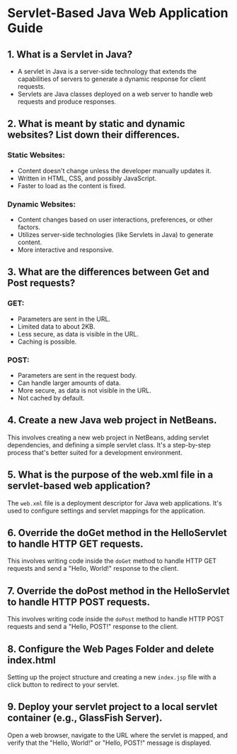 # Servlet-Based Java Web Application Guide

## 1. What is a Servlet in Java?
- A servlet in Java is a server-side technology that extends the capabilities of servers to generate a dynamic response for client requests. 
- Servlets are Java classes deployed on a web server to handle web requests and produce responses.

## 2. What is meant by static and dynamic websites? List down their differences.
### Static Websites:
- Content doesn't change unless the developer manually updates it.
- Written in HTML, CSS, and possibly JavaScript.
- Faster to load as the content is fixed.

### Dynamic Websites:
- Content changes based on user interactions, preferences, or other factors.
- Utilizes server-side technologies (like Servlets in Java) to generate content.
- More interactive and responsive.

## 3. What are the differences between Get and Post requests?
### GET:
- Parameters are sent in the URL.
- Limited data to about 2KB.
- Less secure, as data is visible in the URL.
- Caching is possible.

### POST:
- Parameters are sent in the request body.
- Can handle larger amounts of data.
- More secure, as data is not visible in the URL.
- Not cached by default.

## 4. Create a new Java web project in NetBeans.
This involves creating a new web project in NetBeans, adding servlet dependencies, and defining a simple servlet class. It's a step-by-step process that's better suited for a development environment.

## 5. What is the purpose of the web.xml file in a servlet-based web application?
The `web.xml` file is a deployment descriptor for Java web applications. It's used to configure settings and servlet mappings for the application.

## 6. Override the doGet method in the HelloServlet to handle HTTP GET requests.
This involves writing code inside the `doGet` method to handle HTTP GET requests and send a "Hello, World!" response to the client.

## 7. Override the doPost method in the HelloServlet to handle HTTP POST requests.
This involves writing code inside the `doPost` method to handle HTTP POST requests and send a "Hello, POST!" response to the client.

## 8. Configure the Web Pages Folder and delete index.html
Setting up the project structure and creating a new `index.jsp` file with a click button to redirect to your servlet.

## 9. Deploy your servlet project to a local servlet container (e.g., GlassFish Server).
Open a web browser, navigate to the URL where the servlet is mapped, and verify that the "Hello, World!" or "Hello, POST!" message is displayed.
